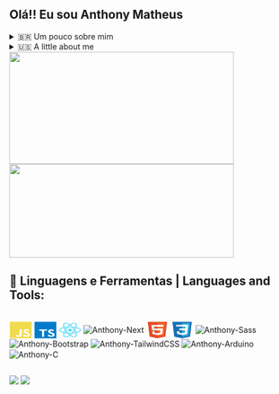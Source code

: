 <h2> Olá!! Eu sou Anthony Matheus </h2>

<details>
<summary>🇧🇷 Um pouco sobre mim</summary>
<p>
  
Olá a todos! 👋 Meu nome é Anthony Matheus, um entusiasta da tecnologia atualmente dedicado ao Bacharelado em Ciência e Tecnologia pela Universidade Federal Rural do Semi-Árido (UFERSA). Estou mergulhando no universo da programação como aluno da OneBitCode, onde estou cursando a formação full-stack em JavaScript. Embora meu foco atual esteja no desenvolvimento front-end, estou ansioso para explorar a stack completa.

Aqui encontrará uma variedade de trabalhos, desde projetos front-end até incursões em linguagens de baixo nível. Cada linha de código reflete minha paixão por desafios técnicos e meu constante desejo de aprimorar minhas habilidades.

Minha jornada acadêmica e prática tem sido uma busca contínua por conhecimento, sempre buscando expandir minha compreensão e aplicação das mais recentes tecnologias. O ambiente dinâmico da OneBitCode e a experiência prática em meus projetos pessoais complementam meu aprendizado formal na UFERSA.

Estou entusiasmado para continuar minha evolução como desenvolvedor, engajando-me em desafios complexos.Vamos construir algo incrível juntos! 💻🚀
</p>
</details>

<details>
<summary>🇺🇸 A little about me</summary>
<p>

Hello everybody! 👋 My name is Anthony Matheus, a technology enthusiast currently pursuing a Bachelor's degree in Science and Technology at the Universidade Federal Rural do Semi-Árido (UFERSA). I'm diving into the world of programming as a student at OneBitCode, where I'm taking full-stack training in JavaScript. While my current focus is on front-end development, I'm eager to explore the full stack.

Here you will find a variety of work, from front-end projects to forays into low-level languages. Every line of code reflects my passion for technical challenges and my constant desire to improve my skills.

My academic and practical journey has been a continuous search for knowledge, always seeking to expand my understanding and application of the latest technologies. The dynamic environment at OneBitCode and the practical experience in my personal projects complement my formal learning at UFERSA.

I'm excited to continue my evolution as a developer by engaging in complex challenges. Let's build something amazing together! 💻🚀
</p>
</details>


<div style="display": flex>
  <a href="https://www.linkedin.com/in/anthony-matheus">
  <img height=200 width=400 align="center" src="https://github-readme-stats.vercel.app/api?username=anthonymnf&show_icons=true&theme=dark#gh-dark-mode-only" />
</a>
<a href="https://www.linkedin.com/in/anthony-matheus">
  <img height=167 width=400 align="center" src="https://github-readme-stats.vercel.app/api/top-langs?username=anthonymnf&layout=compact&langs_count=8&card_width=320&theme=dark#gh-dark-mode-only" />
</a>
</div>
<h2> 🧰 Linguagens e Ferramentas | Languages and Tools: </h2>
<div style="display: inline_block"><br>
  <img align="center" alt="Anthony-Js" height="30" width="40" src="https://raw.githubusercontent.com/devicons/devicon/master/icons/javascript/javascript-plain.svg">
  <img align="center" alt="Anthony-Ts" height="30" width="40" src="https://raw.githubusercontent.com/devicons/devicon/master/icons/typescript/typescript-plain.svg">
  <img align="center" alt="Anthony-React" height="30" width="40" src="https://raw.githubusercontent.com/devicons/devicon/master/icons/react/react-original.svg">
  <img align="center" alt="Anthony-Next" height="30" width="40" src="https://cdn.jsdelivr.net/gh/devicons/devicon/icons/nextjs/nextjs-original.svg" />
  <img align="center" alt="Anthony-HTML" height="30" width="40" src="https://raw.githubusercontent.com/devicons/devicon/master/icons/html5/html5-original.svg">
  <img align="center" alt="Anthony-CSS" height="30" width="40" src="https://raw.githubusercontent.com/devicons/devicon/master/icons/css3/css3-original.svg">
  <img align="center" alt="Anthony-Sass" height="30" width="40" src="https://cdn.jsdelivr.net/gh/devicons/devicon/icons/sass/sass-original.svg">
  <img align="center" alt="Anthony-Bootstrap" height="30" width="40" src="https://cdn.jsdelivr.net/gh/devicons/devicon/icons/bootstrap/bootstrap-original.svg">
  <img align="center" alt="Anthony-TailwindCSS" height="30" width="40" src="https://cdn.jsdelivr.net/gh/devicons/devicon@latest/icons/tailwindcss/tailwindcss-original.svg" />
  <img align="center" alt="Anthony-Arduino" height="30" width="40" src="https://cdn.jsdelivr.net/gh/devicons/devicon/icons/arduino/arduino-original-wordmark.svg">
  <img align="center" alt="Anthony-C" height="30" width="40" src="https://cdn.jsdelivr.net/gh/devicons/devicon/icons/c/c-original.svg">
</div>
  
  ##
<div> 
  <a href="https://www.linkedin.com/in/anthony-matheus" target="_blank"><img src="https://img.shields.io/badge/-LinkedIn-%230077B5?style=for-the-badge&logo=linkedin&logoColor=white" target="_blank"></a> 
  <a href = "mailto:anthonymnf30@gmail.com"><img src="https://img.shields.io/badge/-Gmail-D14836?style=for-the-badge&logo=gmail&logoColor=white" target="_blank"></a>
</div>
